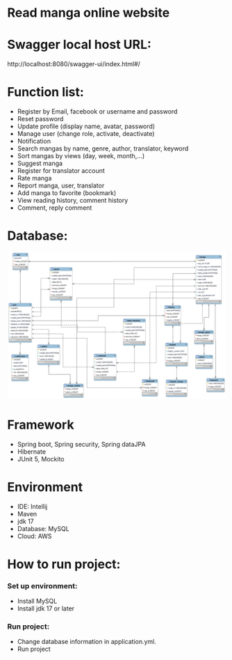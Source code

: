 # Read manga online website

# Swagger local host URL: 
http://localhost:8080/swagger-ui/index.html#/

# Function list:

- Register by Email, facebook or username and password
- Reset password
- Update profile (display name, avatar, password)
- Manage user (change role, activate, deactivate)
- Notification
- Search mangas by name, genre, author, translator, keyword
- Sort mangas by views (day, week, month,...)
- Suggest manga
- Register for translator account
- Rate manga
- Report manga, user, translator
- Add manga to favorite (bookmark)
- View reading history, comment history
- Comment, reply comment

# Database:
![Database](manag-reader-db.png)

# Framework

- Spring boot, Spring security, Spring dataJPA
- Hibernate
- JUnit 5, Mockito

# Environment

- IDE: Intellij
- Maven
- jdk 17
- Database: MySQL
- Cloud: AWS

# How to run project:
### Set up environment:
- Install MySQL
- Install jdk 17 or later
### Run project:
- Change database information in application.yml.
- Run project
